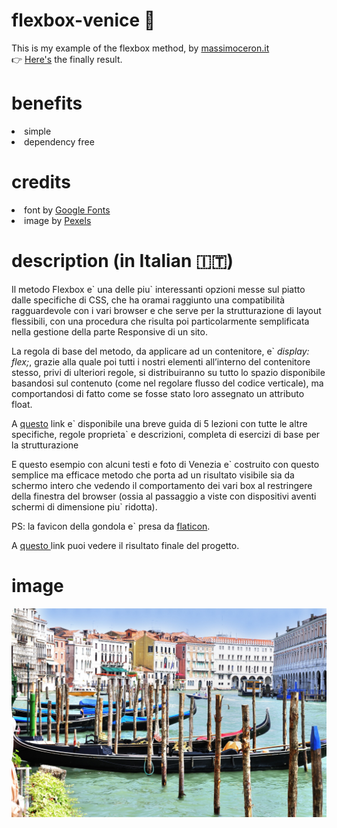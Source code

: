 # flexbox-venice 🚤

This is my example of the flexbox method, by <a href="http://www.massimoceron.it" target="_blank">massimoceron.it</a><br>
👉 <a href="http://ceron.altervista.org/corso-web-2.0/my-site/erika/flexbox-per-casa/index.html" target="_blank">Here's</a> the finally result. 
<br>

# benefits

<li> simple
<li> dependency free
<br>
  
# credits

<li> font by <a href="https://fonts.google.com/" target="_blank">Google Fonts</a>
<li> image by <a href="https://www.pexels.com/" target="_blank">Pexels</a>  
<br>
  
# description (in Italian 🇮🇹)

<p>Il metodo Flexbox e&grave; una delle piu&grave; interessanti opzioni messe sul piatto dalle specifiche di CSS, che ha oramai raggiunto una compatibilità ragguardevole con i vari browser e che serve per la strutturazione di layout flessibili, con una procedura che risulta poi particolarmente semplificata nella gestione della parte Responsive di un sito.</p>
                                <p>La regola di base del metodo, da applicare ad un contenitore, e&grave; <i>display: flex;</i>, grazie alla quale poi tutti i nostri elementi all’interno del contenitore stesso, privi di ulteriori regole, si distribuiranno su tutto lo spazio disponibile basandosi sul contenuto (come nel regolare flusso del codice verticale), ma comportandosi di fatto come se fosse stato loro assegnato un attributo float. </p>
                                <p>A <a href="https://www.venetoformazione.it/blog/flexbox-introduzione-e-primo-approccio/" target="_blank">questo</a> link e&grave; disponibile una breve guida di 5 lezioni con tutte le altre specifiche, regole proprieta&grave; e descrizioni, completa di esercizi di base per la strutturazione</p>
                                <p>E questo esempio con alcuni testi e foto di Venezia e&grave; costruito con questo semplice ma efficace metodo che porta ad un risultato visibile sia da schermo intero che vedendo il comportamento dei vari box al restringere della finestra del browser (ossia al passaggio a viste con dispositivi aventi schermi di dimensione piu&grave; ridotta). 
                            	<p>PS: la favicon della gondola e&grave; presa da <a href="https://www.flaticon.com/" target="_blank">flaticon</a>.</p>
                              <p>A <a href="http://ceron.altervista.org/corso-web-2.0/my-site/erika/flexbox-per-casa/index.html" target="_blank">questo </a>link puoi vedere il risultato finale del progetto.</p>
                              
# image
  
![immagine-di-esempio](1.jpg) 
